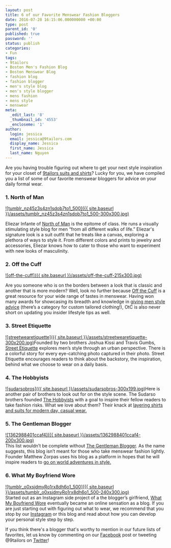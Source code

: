 ```yaml
---
layout: post
title: 6 of our Favorite Menswear Fashion Bloggers
date: 2016-07-28 16:15:06.000000000 +00:00
type: post
parent_id: '0'
published: true
password: ''
status: publish
categories:
- Fun
tags:
- 9tailors
- Boston Men's Fashion Blog
- Boston Menswear Blog
- fashion blog
- fashion blogger
- men's style blog
- men's style blogger
- mens fashion
- mens style
- menswear
meta:
  _edit_last: '8'
  _thumbnail_id: '4553'
  _encloseme: '1'
author:
  login: jessica
  email: jessica@9tailors.com
  display_name: Jessica
  first_name: Jessica
  last_name: Nguyen
---
```

Are you having trouble figuring out where to get your next style inspiration for your closet of [9tailors suits and shirts](http://www.9tailors.com/?#men)? Lucky for you, we have compiled you a list of some of our favorite menswear bloggers for advice on your daily formal wear.

### 1\. North of Man

[![tumblr_nz45z3s4zn1sdob7to1_500]({{ site.baseurl }}/assets/tumblr_nz45z3s4zn1sdob7to1_500-300x300.jpg)](http://blog.9tailors.com/uploads/2016/07/tumblr_nz45z3s4zn1sdob7to1_500.jpg)

Eliezar Infante of [North of Man](http://www.northofman.com) is the epitome of class. He runs a visually stimulating style blog for men “from all different walks of life.” Eliezar's signature look is a suit outfit that he treats like a canvas, exploring a plethora of ways to style it. From different colors and prints to jewelry and accessories, Eliezar knows how to cater to those who want to experiment with new looks of masculinity.

### 2. Off the Cuff

[![off-the-cuff]({{ site.baseurl }}/assets/off-the-cuff-215x300.jpg)](http://blog.9tailors.com/uploads/off-the-cuff.jpg)

Are you someone who is on the borders between a look that is classic and another that is more modern? Well, look no further because [Off the Cuff](http://www.offthecuffdc.com) is a great resource for your wide range of tastes in menswear. Having won many awards for showcasing its breadth and knowledge in [giving men style advice](http://blog.9tailors.com/category/style-tips/) (there’s a category for custom tailored clothing!), OtC is also never short on updating you insider lifestyle tips as well.

### 3\. Street Etiquette

[![streetwearetiquette]({{ site.baseurl }}/assets/streetwearetiquette-300x200.jpg)](http://blog.9tailors.com/uploads/streetwearetiquette.jpg)Founded by two brothers Joshua Kissi and Travis Gumbs, [Street Etiquette](http://streetetiquette.com/) explores men’s style through an urban perspective. There is a colorful story for every eye-catching photo captured in their photo. Street Etiquette encourages readers to think about the backstory, the inspiration, behind what we choose to wear on a daily basis.

### 4. The Hobbyists

[![sudarsobros]({{ site.baseurl }}/assets/sudarsobros-300x199.jpg)](http://blog.9tailors.com/uploads/sudarsobros.jpg)Here is another pair of brothers to look out for on the style scene. The Sudarso brothers founded [The Hobbyists](http://sudarsobros.blogspot.com/) with a goal to inspire their fellow readers to take fashion risks. What we love about them? Their knack at [layering shirts and suits for modern day, casual wear.](http://blog.9tailors.com/2016/06/how-to-wear-1-shirt-3-ways/)

### 5\. The Gentleman Blogger

[![1362988401ccaf4]({{ site.baseurl }}/assets/1362988401ccaf4-200x300.jpg)](http://blog.9tailors.com/uploads/1362988401ccaf4.jpg)[  
](http://blog.9tailors.com/uploads/thegentlemanblogger.jpg)This list wouldn’t be complete without [The Gentleman Blogger](http://www.thegentlemanblogger.com/). As the name suggests, this blog isn’t meant for those who take menswear fashion lightly. Founder Matthew Zorpas uses his blog as a platform in hopes that he will inspire readers to [go on world adventures in style.](http://blog.9tailors.com/2015/05/packing-for-business-travel/)

### 6\. What My Boyfriend Wore

[![tumblr_o0xsjdmyRo1rx8dh6o1_500]({{ site.baseurl }}/assets/tumblr_o0xsjdmyRo1rx8dh6o1_500-240x300.jpg)](http://blog.9tailors.com/uploads/2016/07/tumblr_o0xsjdmyRo1rx8dh6o1_500.jpg)[  
](http://blog.9tailors.com/uploads/whatmybfwore.jpeg)Started out as an Instagram side project of a the blogger’s girlfriend, [What My Boyfriend Wore](https://whatmyboyfriendwore.com/) eventually became an online sensation as a blog. If you are just starting out with figuring out what to wear, we recommend that you stop by our [Instagram](https://www.instagram.com/9tailors/) or this blog and read about how you can develop your personal style step by step.

If you think there's a blogger that's worthy to mention in our future lists of favorites, let us know by commenting on our [Facebook](https://www.facebook.com/9tailors/?ref=ts&fref=ts) post or tweeting @9tailors on [Twitter](https://twitter.com/9tailors)!